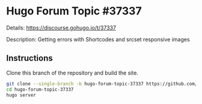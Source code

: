 # Hugo Forum Topic #37337

Details: <https://discourse.gohugo.io/t/37337>

Description: Getting errors with Shortcodes and srcset responsive images

## Instructions

Clone this branch of the repository and build the site.

```bash
git clone --single-branch -b hugo-forum-topic-37337 https://github.com/jmooring/hugo-testing hugo-forum-topic-37337
cd hugo-forum-topic-37337
hugo server
```
